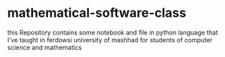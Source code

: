 # mathematical-software-class
this Repository contains some notebook and file in python language that I've taught in ferdowsi university of mashhad for students of computer science and mathematics
